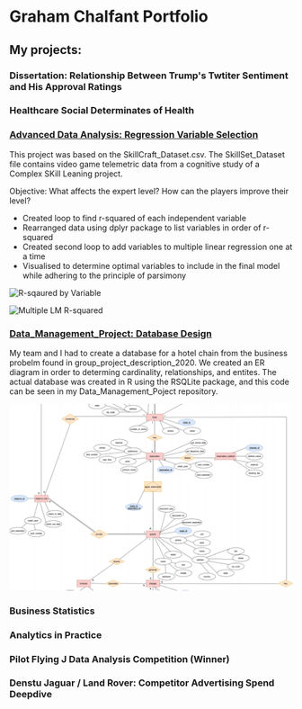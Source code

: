 # Graham Chalfant Portfolio
## My projects:

### Dissertation: Relationship Between Trump's Twtiter Sentiment and His Approval Ratings


### Healthcare Social Determinates of Health 


### [Advanced Data Analysis: Regression Variable Selection ](https://github.com/GrahamChalfant/Advanced_Data_Analysis_Project)

This project was based on the SkillCraft_Dataset.csv. The SkillSet_Dataset file contains video game telemetric data from a cognitive study of a Complex SKill Leaning project.

Objective: What affects the expert level? How can the players improve their level?

- Created loop to find r-squared of each independent variable
- Rearranged data using dplyr package to list variables in order of r-squared
- Created second loop to add variables to multiple linear regression one at a time
- Visualised to determine optimal variables to include in the final model while adhering to the principle of parsimony

![R-sqaured by Variable](https://user-images.githubusercontent.com/70036009/129126071-91d66901-c239-4499-8837-e1a6abe405db.png)


![Multiple LM R-squared](https://user-images.githubusercontent.com/70036009/129126196-9b064030-e62c-486a-ae9e-93e51074c79e.png)



### [Data_Management_Project: Database Design](https://github.com/GrahamChalfant/Data_Management_Project)

My team and I had to create a database for a hotel chain from the business probelm found in group_project_description_2020. We created an ER diagram in order to determing cardinality, relationships, and entites. The actual database was created in R using the RSQLite package, and this code can be seen in my Data_Management_Poject repository. 

![ER Diagram](https://github.com/GrahamChalfant/Graham_Portfolio/blob/main/images/ER_Diagram_Part.PNG)

### Business Statistics 


### Analytics in Practice 


### Pilot Flying J Data Analysis Competition (Winner) 


### Denstu Jaguar / Land Rover: Competitor Advertising Spend Deepdive 

